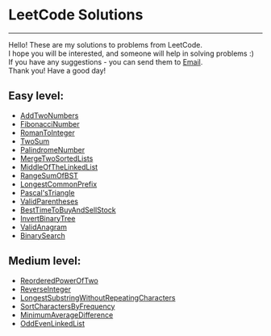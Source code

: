 # LeetCode Solutions

---
Hello! These are my solutions to problems from LeetCode.  
I hope you will be interested, and someone will help in solving problems :)  
If you have any suggestions - you can send them to [Email](mailto:viktorovio@yahoo.com).  
Thank you! Have a good day!

## Easy level:
- [AddTwoNumbers](https://github.com/ViktorovIO/LeetCode/tree/master/src/Problems/Easy/AddTwoNumbers)
- [FibonacciNumber](https://github.com/ViktorovIO/LeetCode/tree/master/src/Problems/Easy/FibonacciNumber)
- [RomanToInteger](https://github.com/ViktorovIO/LeetCode/tree/master/src/Problems/Easy/RomanToInteger)
- [TwoSum](https://github.com/ViktorovIO/LeetCode/tree/master/src/Problems/Easy/TwoSum)
- [PalindromeNumber](https://github.com/ViktorovIO/LeetCode/tree/master/src/Problems/Easy/PalindromeNumber)
- [MergeTwoSortedLists](https://github.com/ViktorovIO/LeetCode/tree/master/src/Problems/Easy/MergeTwoSortedLists)
- [MiddleOfTheLinkedList](https://github.com/ViktorovIO/LeetCode/tree/master/src/Problems/Easy/MiddleOfTheLinkedList)
- [RangeSumOfBST](https://github.com/ViktorovIO/LeetCode/tree/master/src/Problems/Easy/RangeSumOfBST)
- [LongestCommonPrefix](https://github.com/ViktorovIO/LeetCode/tree/master/src/Problems/Easy/LongestCommonPrefix)
- [Pascal'sTriangle](https://github.com/ViktorovIO/LeetCode/tree/master/src/Problems/Easy/Pascal'sTriangle)
- [ValidParentheses](https://github.com/ViktorovIO/LeetCode/tree/master/src/Problems/Easy/ValidParentheses)
- [BestTimeToBuyAndSellStock](https://github.com/ViktorovIO/LeetCode/tree/master/src/Problems/Easy/BestTimeToBuyAndSellStock)
- [InvertBinaryTree](https://github.com/ViktorovIO/LeetCode/tree/master/src/Problems/Easy/InvertBinaryTree)
- [ValidAnagram](https://github.com/ViktorovIO/LeetCode/tree/master/src/Problems/Easy/ValidAnagram)
- [BinarySearch](https://github.com/ViktorovIO/LeetCode/tree/master/src/Problems/Easy/BinarySearch)

## Medium level:
- [ReorderedPowerOfTwo](https://github.com/ViktorovIO/LeetCode/blob/master/src/Problems/Medium/ReorderedPowerOfTwo/)
- [ReverseInteger](https://github.com/ViktorovIO/LeetCode/blob/master/src/Problems/Medium/ReverseInteger/)
- [LongestSubstringWithoutRepeatingCharacters](https://github.com/ViktorovIO/LeetCode/blob/master/src/Problems/Medium/LongestSubstringWithoutRepeatingCharacters/)
- [SortCharactersByFrequency](https://github.com/ViktorovIO/LeetCode/blob/master/src/Problems/Medium/SortCharactersByFrequency/)
- [MinimumAverageDifference](https://github.com/ViktorovIO/LeetCode/blob/master/src/Problems/Medium/MinimumAverageDifference/)
- [OddEvenLinkedList](https://github.com/ViktorovIO/LeetCode/blob/master/src/Problems/Medium/OddEvenLinkedList/)
